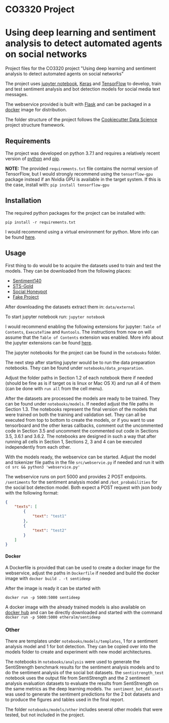 CO3320 Project
==============

Using deep learning and sentiment analysis to detect automated agents on social networks
===============================================================================================

Project files for the CO3320 project  "Using deep learning and 
sentiment analysis to detect automated agents on social networks"

The project uses [jupyter notebook](https://jupyter.org), 
[Keras](https://keras.io) and [TensorFlow](https://www.tensorflow.org) to
develop, train and test sentiment analysis and bot detection models for social
media text messages.

The webservice provided is built with [Flask](http://flask.pocoo.org) and can
be packaged in a [docker](https://www.docker.com) image for distribution.

The folder structure of the project follows the 
[Cookiecutter Data Science](https://drivendata.github.io/cookiecutter-data-science/)
project structure framework.


## Requirements

The project was developed on python 3.7.1 and requires a relatively recent 
version of [python](https://www.python.org/downloads/) and 
[pip](https://pypi.org/project/pip/). 

**NOTE:**
The provided `requirements.txt` file contains the 
normal version of TensorFlow, but I would strongly recommend using the
`tensorflow-gpu` package instead if an Nvidia GPU is available in the 
target system. If this is the case, install with:
`pip install tensorflow-gpu`

## Installation
The required python packages for the project can be installed with:

`pip install -r requirements.txt`

I would recommend using a virtual environment for python. More info can be 
found [here](https://docs.python.org/3/tutorial/venv.html).

## Usage 

First thing to do would be to acquire the datasets used to train and test 
the models. They can be downloaded from the following places:

* [Sentiment140](http://help.sentiment140.com/for-students)
* [STS-Gold](https://github.com/pollockj/world_mood/tree/master/sts_gold_v03)
* [Social Honeypot](http://infolab.tamu.edu/data/)
* [Fake Project](https://botometer.iuni.iu.edu/bot-repository/datasets/cresci-2017/cresci-2017.csv.zip)

After downloading the datasets extract them in: `data/external`

To start jupyter notebook run: `jupyter notebook`

I would recommend enabling the following extensions for jupyter: 
`Table of Contents`, `ExecuteTime` and `Runtools`. The instructions from now on 
will assume that the `Table of Contents` extension was enabled. More info about
the jupyter extensions can be found 
[here](https://github.com/ipython-contrib/jupyter_contrib_nbextensions).

The jupyter notebooks for the project can be found in the `notebooks` folder.

The next step after starting jupyter would be to run the data preparation 
notebooks. They can be found under `notebooks/data_preparation`. 

Adjust the folder paths in Section 1.2 of each notebook there if needed 
(should be fine as is if target os is linux or Mac OS X) and run all 
4 of them (can be done with `run all` from the cell menu). 

After the datasets are processed the models are ready to be trained. They can 
be found under `notebooks/models`. If needed adjust the file paths in Section 1.3.
The notebooks represent the final version of the models that were trained on both
the training and validation set. They can all be executed from top to bottom to
create the models, or if you want to use tensorboard and the other keras callbacks,
comment out the uncommented code in Section 3.5 and uncomment the commented out
code in Sections 3.5, 3.6.1 and 3.6.2. The notebooks are designed in such a way
that after running all cells in Section 1, Sections 2, 3 and 4 can be executed 
independently from each other.

With the models ready, the webservice can be started. Adjust the model and 
tokenizer file paths in the file `src/webservie.py` if needed and run it with 
`cd src && python3 'webservice.py'`

The webservice runs on port 5000 and provides 2 POST endpoints. `/sentiments` for
the sentiment analysis model and `/bot_probabilities` for the social bot 
detection model. Both expect a POST request with json body with the following
format:

```json
{
    "texts": [
        {
            "text": "test1"
        },
        {
            "text": "test2"
        }
    ]
}
```

#### Docker

A Dockerfile is provided that can be used to create a docker image for the
webservice, adjust the paths in `Dockerfile` if needed and build the docker 
image with `docker build . -t sentideep`

After the image is ready it can be started with

`docker run -p 5000:5000 sentideep`

A docker image with the already trained models is also available on  
[docker hub](https://hub.docker.com/r/etheralm/sentideep) 
and can be directly downloaded and started with the command 
`docker run -p 5000:5000 etheralm/sentideep`

### Other

There are templates under `notebooks/models/templates`, 1 for a sentiment
analysis model and 1 for bot detection. They can be copied over into the models
folder to create and experiment with new model architectures.

The notebooks in `notebooks/analysis` were used to generate the SentiStrength 
benchmark results for the sentiment analysis models and to do the sentiment 
analysis of the social bot datasets. the `sentistrength_test` notebook uses the
output file from SentiStrength and the 2 sentiment analysis evaluation datasets
to evaluate the results from SentiStrength on the same metrics as the 
deep learning models. `The sentiment_bot_datasets` was used to generate the 
sentiment predictions for the 2 bot datasets and to produce the figures and
tables used in the final report.

The folder `notebooks/models/other` includes several other models that were 
tested, but not included in the project.





 